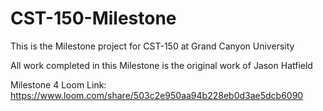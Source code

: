 # CST-150-Milestone

This is the Milestone project for CST-150 at Grand Canyon University

All work completed in this Milestone is the original work of Jason Hatfield

Milestone 4 Loom Link: https://www.loom.com/share/503c2e950aa94b228eb0d3ae5dcb6090
